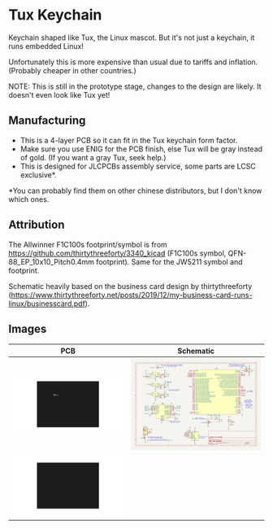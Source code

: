 # Tux Keychain
Keychain shaped like Tux, the Linux mascot. But it's not just a keychain, it runs embedded Linux!

Unfortunately this is more expensive than usual due to tariffs and inflation. (Probably cheaper in other countries.)

NOTE: This is still in the prototype stage, changes to the design are likely. It doesn't even look like Tux yet!

## Manufacturing
- This is a 4-layer PCB so it can fit in the Tux keychain form factor.
- Make sure you use ENIG for the PCB finish, else Tux will be gray instead of gold. (If you want a gray Tux, seek help.)
- This is designed for JLCPCBs assembly service, some parts are LCSC exclusive*.

*You can probably find them on other chinese distributors, but I don't know which ones.

## Attribution
The Allwinner F1C100s footprint/symbol is from https://github.com/thirtythreeforty/3340_kicad (F1C100s symbol, QFN-88_EP_10x10_Pitch0.4mm footprint).
Same for the JW5211 symbol and footprint.

Schematic heavily based on the business card design by thirtythreeforty (https://www.thirtythreeforty.net/posts/2019/12/my-business-card-runs-linux/businesscard.pdf).

## Images
|PCB|Schematic|
|---|---|
|![PCB Front](images/pcbf.png)|![Schematic](images/schematic.png)|
|![PCB Back](images/pcbb.png)||  